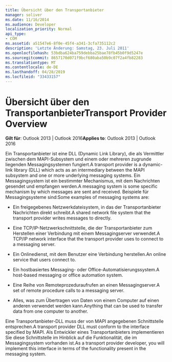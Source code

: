 ```yaml
---
title: Übersicht über den Transportanbieter
manager: soliver
ms.date: 11/16/2014
ms.audience: Developer
localization_priority: Normal
api_type:
- COM
ms.assetid: a51547e6-8f0e-45f4-a341-3cfa735112c2
description: 'Letzte Änderung: Samstag, 23. Juli 2011'
ms.openlocfilehash: 53bdba624ba759debba25bae78fb45b0f9d5247e
ms.sourcegitcommit: 8657170d071f9bcf680aba50b9c07f2a4fb82283
ms.translationtype: MT
ms.contentlocale: de-DE
ms.lasthandoff: 04/28/2019
ms.locfileid: "33433157"
---
```

# <a name="transport-provider-overview"></a><span data-ttu-id="58b8c-103">Übersicht über den Transportanbieter</span><span class="sxs-lookup"><span data-stu-id="58b8c-103">Transport Provider Overview</span></span>

  
  
<span data-ttu-id="58b8c-104">**Gilt für**: Outlook 2013 | Outlook 2016</span><span class="sxs-lookup"><span data-stu-id="58b8c-104">**Applies to**: Outlook 2013 | Outlook 2016</span></span> 
  
<span data-ttu-id="58b8c-105">Ein Transportanbieter ist eine DLL (Dynamic Link Library), die als Vermittler zwischen dem MAPI-Subsystem und einem oder mehreren zugrunde liegenden Messagingsystemen fungiert.</span><span class="sxs-lookup"><span data-stu-id="58b8c-105">A transport provider is a dynamic-link library (DLL) which acts as an intermediary between the MAPI subsystem and one or more underlying messaging systems.</span></span> <span data-ttu-id="58b8c-106">Ein Messagingsystem ist ein bestimmter Mechanismus, mit dem Nachrichten gesendet und empfangen werden.</span><span class="sxs-lookup"><span data-stu-id="58b8c-106">A messaging system is some specific mechanism by which messages are sent and received.</span></span> <span data-ttu-id="58b8c-107">Beispiele für Messagingsysteme sind:</span><span class="sxs-lookup"><span data-stu-id="58b8c-107">Some examples of messaging systems are:</span></span>
  
- <span data-ttu-id="58b8c-108">Ein freigegebenes Netzwerkdateisystem, in das der Transportanbieter Nachrichten direkt schreibt.</span><span class="sxs-lookup"><span data-stu-id="58b8c-108">A shared network file system that the transport provider writes messages to directly.</span></span>
    
- <span data-ttu-id="58b8c-109">Eine TCP/IP-Netzwerkschnittstelle, die der Transportanbieter zum Herstellen einer Verbindung mit einem Messagingserver verwendet.</span><span class="sxs-lookup"><span data-stu-id="58b8c-109">A TCP/IP network interface that the transport provider uses to connect to a messaging server.</span></span>
    
- <span data-ttu-id="58b8c-110">Ein Onlinedienst, mit dem Benutzer eine Verbindung herstellen.</span><span class="sxs-lookup"><span data-stu-id="58b8c-110">An online service that users connect to.</span></span>
    
- <span data-ttu-id="58b8c-111">Ein hostbasiertes Messaging- oder Office-Automatisierungssystem.</span><span class="sxs-lookup"><span data-stu-id="58b8c-111">A host-based messaging or office automation system.</span></span>
    
- <span data-ttu-id="58b8c-112">Eine Reihe von Remoteprozeduraufrufen an einen Messagingserver.</span><span class="sxs-lookup"><span data-stu-id="58b8c-112">A set of remote procedure calls to a messaging server.</span></span>
    
- <span data-ttu-id="58b8c-113">Alles, was zum Übertragen von Daten von einem Computer auf einen anderen verwendet werden kann.</span><span class="sxs-lookup"><span data-stu-id="58b8c-113">Anything that can be used to transfer data from one computer to another.</span></span>
    
<span data-ttu-id="58b8c-114">Eine Transportanbieter-DLL muss der von MAPI angegebenen Schnittstelle entsprechen.</span><span class="sxs-lookup"><span data-stu-id="58b8c-114">A transport provider DLL must conform to the interface specified by MAPI.</span></span> <span data-ttu-id="58b8c-115">Als Entwickler eines Transportanbieters implementieren Sie diese Schnittstelle im Hinblick auf die Funktionalität, die im Messagingsystem vorhanden ist.</span><span class="sxs-lookup"><span data-stu-id="58b8c-115">As a transport provider developer, you will implement this interface in terms of the functionality present in the messaging system.</span></span>
  

